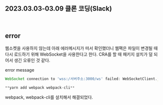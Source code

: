 ## 2023.03.03-03.09 클론 코딩(Slack)

<br />

## error

웹소켓을 사용하지 않는데 아래 에러메시지가 떠서 확인했더니 웹팩은 파일이 변경될 때 다시 로드하기 위해 WebSocket을 사용한다고 한다. CRA를 할 때 패키지 설치가 덜 되어서 생긴 오류인 것 같다.

error message

```jsx
WebSocket connection to 'wss:/서버주소:3000/ws' failed: WebSocketClient.js:16
```

```jsx
**yarn add webpack webpack-cli**
```

webpack, webpack-cli를 설치해서 해결되었다.
